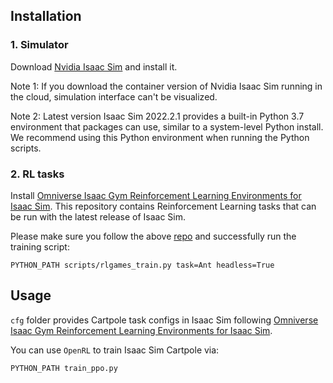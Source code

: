 ## Installation

### 1. Simulator
 
 Download [Nvidia Isaac Sim](https://developer.nvidia.com/isaac-sim) and install it.

Note 1: If you download the container version of Nvidia Isaac Sim running in the cloud, simulation interface can't be visualized. 

Note 2: Latest version Isaac Sim 2022.2.1 provides a built-in Python 3.7 environment that packages can use, similar to a system-level Python install. We recommend using this Python environment when running the Python scripts.

### 2. RL tasks
Install [Omniverse Isaac Gym Reinforcement Learning Environments for Isaac Sim](https://github.com/NVIDIA-Omniverse/OmniIsaacGymEnvs). This  repository contains Reinforcement Learning tasks that can be run with the latest release of Isaac Sim.

Please make sure you follow the above [repo](https://github.com/NVIDIA-Omniverse/OmniIsaacGymEnvs) and successfully run the training script:

``` shell
PYTHON_PATH scripts/rlgames_train.py task=Ant headless=True
```

## Usage

`cfg` folder provides Cartpole task configs in Isaac Sim following [Omniverse Isaac Gym Reinforcement Learning Environments for Isaac Sim](https://github.com/NVIDIA-Omniverse/OmniIsaacGymEnvs).

You can use `OpenRL` to train Isaac Sim Cartpole via:

``` shell
PYTHON_PATH train_ppo.py
```